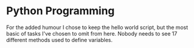 # Python Programming
For the added humour I chose to keep the hello world script, but the most basic of tasks I've chosen to omit from here. 
Nobody needs to see 17 different methods used to define variables.
